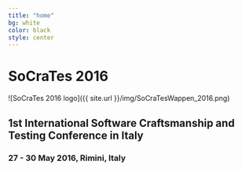 ```yaml
---
title: "home"
bg: white
color: black
style: center
---
```


# **SoCraTes 2016**
<!-- {: .text-purple} -->
![SoCraTes 2016 logo]({{ site.url }}/img/SoCraTesWappen_2016.png)

## 1st International Software Craftsmanship and Testing Conference in Italy

### 27 - 30 May 2016, Rimini, Italy
<!-- {: .text-purple} -->
